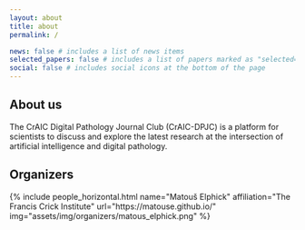 ```yaml
---
layout: about
title: about
permalink: /

news: false # includes a list of news items
selected_papers: false # includes a list of papers marked as "selected={true}"
social: false # includes social icons at the bottom of the page
---
```


## About us
The CrAIC Digital Pathology Journal Club (CrAIC-DPJC) is a platform for scientists to discuss and explore the latest 
research at the intersection of artificial intelligence and digital pathology. 


## Organizers

<div class="row row-cols-2 projects pt-1 pb-2">
  {% include people_horizontal.html name="Matouš Elphick" affiliation="The Francis Crick Institute" url="https://matouse.github.io/" img="assets/img/organizers/matous_elphick.png" %}
</div>
